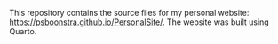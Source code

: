 This repository contains the source files for my personal website:
<https://psboonstra.github.io/PersonalSite/>. The website was built using Quarto.

